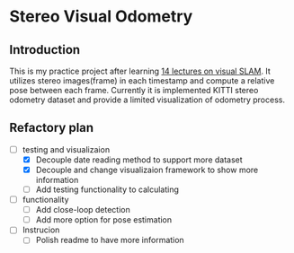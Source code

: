# Stereo Visual Odometry

## Introduction

This is my practice project after learning [14 lectures on visual SLAM](https://github.com/gaoxiang12/slambook2). It utilizes stereo images(frame) in each timestamp and compute a relative pose between each frame. Currently it is implemented KITTI stereo odometry dataset and provide a limited visualization of odometry process.

## Refactory plan

- [ ] testing and visualizaion
  - [x] Decouple date reading method to support more dataset
  - [x] Decouple and change visualizaion framework to show more information
  - [ ] Add testing functionality to calculating
- [ ] functionality
  - [ ] Add close-loop detection
  - [ ] Add more option for pose estimation
- [ ] Instrucion
  - [ ] Polish readme to have more information